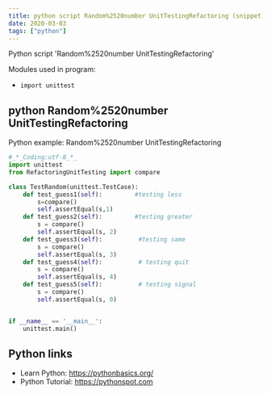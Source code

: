 ```yaml
---
title: python script Random%2520number UnitTestingRefactoring (snippet)
date: 2020-03-03
tags: ["python"]
---
```

Python script 'Random%2520number UnitTestingRefactoring'


Modules used in program: 
* `import unittest`

## python Random%2520number UnitTestingRefactoring

Python example: Random%2520number UnitTestingRefactoring

```python
#_*_Coding:utf-8_*_
import unittest
from RefactoringUnitTesting import compare

class TestRandom(unittest.TestCase):
    def test_guess1(self):         #testing less
        s=compare()
        self.assertEqual(s,1)
    def test_guess2(self):         #testing greater
        s = compare()
        self.assertEqual(s, 2)
    def test_guess3(self):          #testing same
        s = compare()
        self.assertEqual(s, 3)
    def test_guess4(self):          # testing quit
        s = compare()
        self.assertEqual(s, 4)
    def test_guess5(self):          # testing signal
        s = compare()
        self.assertEqual(s, 0)


if __name__ == '__main__':
    unittest.main()

```

## Python links

- Learn Python: https://pythonbasics.org/
- Python Tutorial: https://pythonspot.com
